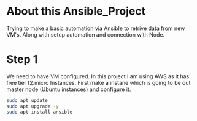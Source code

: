 # About this Ansible_Project
Trying to make a basic automation via Ansible to retrive data from new VM's. Along with setup automation and connection with Node.

# Step 1
We need to have VM configured. In this project I am using AWS as it has free tier t2.micro Instances. First make a instane which is going to be out master node (Ubuntu instances) and configure it.

```bash
sudo apt update
sudo apt upgrade -y
sudo apt install ansible
```